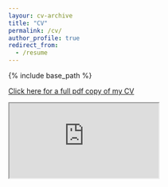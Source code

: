 ```yaml
---
layour: cv-archive
title: "CV"
permalink: /cv/
author_profile: true
redirect_from:
  - /resume
---
```


<style>
a.uline {text-decoration:underline;}
</style>

{% include base_path %}

<a href="../files/cv.pdf" class="uline">Click here for a full pdf copy of my CV</a>


<iframe src="https://docs.google.com/document/d/e/2PACX-1vSxfgRRousrz7JwDPxuiiOs6mLjLqubkpRgKxtHXQJ1OMP0cdNUVHXfk7R4uy4DpgQIOulvM5WtVrf8/pub?embedded=true"></iframe>
